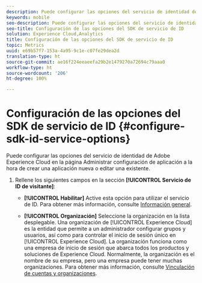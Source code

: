 ```yaml
---
description: Puede configurar las opciones del servicio de identidad de Adobe Experience Platform en la página Administrar configuración de aplicación a la hora de crear una aplicación nueva o editar una existente.
keywords: mobile
seo-description: Puede configurar las opciones del servicio de identidad de Adobe Experience Platform en la página Administrar configuración de aplicación a la hora de crear una aplicación nueva o editar una existente.
seo-title: Configuración de las opciones del SDK de servicio de ID
solution: Experience Cloud,Analytics
title: Configuración de las opciones del SDK de servicio de ID
topic: Metrics
uuid: e69b57f7-153a-4a95-9c1e-c07fe29dea2d
translation-type: ht
source-git-commit: ae16f224eeaeefa29b2e1479270a72694c79aaa0
workflow-type: ht
source-wordcount: '206'
ht-degree: 100%

---
```



# Configuración de las opciones del SDK de servicio de ID {#configure-sdk-id-service-options}

Puede configurar las opciones del servicio de identidad de Adobe Experience Cloud en la página Administrar configuración de aplicación a la hora de crear una aplicación nueva o editar una existente.

1. Rellene los siguientes campos en la sección **[!UICONTROL Servicio de ID de visitante]**:

   * **[!UICONTROL Habilitar]**
Active esta opción para utilizar el servicio de ID. Para obtener más información, consulte [Información general](https://docs.adobe.com/content/help/es-ES/id-service/using/intro/overview.html).

   * **[!UICONTROL Organización]**
Seleccione la organización en la lista desplegable.
Una organización de [!UICONTROL Experience Cloud] es la entidad que permite a un administrador configurar grupos y usuarios, así como para controlar el inicio de sesión único en [!UICONTROL Experience Cloud]. La organización funciona como una empresa de inicio de sesión que abarca todos los productos y soluciones de Experience Cloud. Normalmente, la organización es el nombre de su empresa, pero una empresa puede tener muchas organizaciones. Para obtener más información, consulte [Vinculación de cuentas y organizaciones](https://docs.adobe.com/content/help/es-ES/core-services/interface/manage-users-and-products/organizations.html).